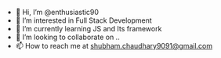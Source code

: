 - 👋 Hi, I’m @enthusiastic90
- 👀 I’m interested in Full Stack Development
- 🌱 I’m currently learning JS and Its framework
- 💞️ I’m looking to collaborate on ..
- 📫 How to reach me at shubham.chaudhary9091@gmail.com

<!---
enthusiastic90/enthusiastic90 is a ✨ special ✨ repository because its `README.md` (this file) appears on your GitHub profile.
You can click the Preview link to take a look at your changes.
--->
